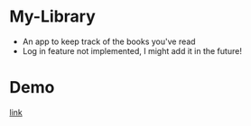 # My-Library
- An app to keep track of the books you've read
- Log in feature not implemented, I might add it in the future!
# Demo
[link]( https://tj1an.github.io/My-Library/)
